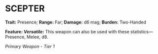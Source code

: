 # SCEPTER

**Trait:** Presence; **Range:** Far; **Damage:** d6 mag; **Burden:** Two-Handed

**Feature:** ***Versatile:*** This weapon can also be used with these statistics—Presence, Melee, d8.

*Primary Weapon - Tier 1*
